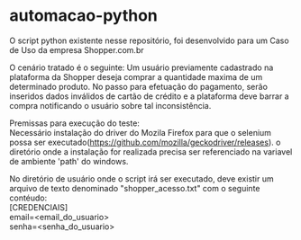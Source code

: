 # automacao-python
O script python existente nesse repositório, foi desenvolvido para um Caso de Uso da empresa Shopper.com.br

O cenário tratado é o seguinte:
Um usuário previamente cadastrado na plataforma da Shopper deseja comprar a quantidade maxima de um determinado produto. 
No passo para efetuação do pagamento, serão inseridos dados inválidos de cartão de crédito e a plataforma deve barrar a compra notificando o usuário sobre tal inconsistência.

Premissas para execução do teste:<br/>
  Necessário instalação do driver do Mozila Firefox para que o selenium possa ser executado(https://github.com/mozilla/geckodriver/releases).
  o diretório onde a instalação for realizada precisa ser referenciado na variavel de ambiente 'path' do windows.
  
  No diretório de usuário onde o script irá ser executado, deve existir um arquivo de texto denominado "shopper_acesso.txt" com o seguinte contéudo:
  <br>[CREDENCIAIS]<br>
  email=<email_do_usuario><br>
  senha=<senha_do_usuario><br>

